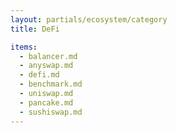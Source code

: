 ```yaml
---
layout: partials/ecosystem/category
title: DeFi

items:
  - balancer.md
  - anyswap.md
  - defi.md
  - benchmark.md
  - uniswap.md
  - pancake.md
  - sushiswap.md
---
```

